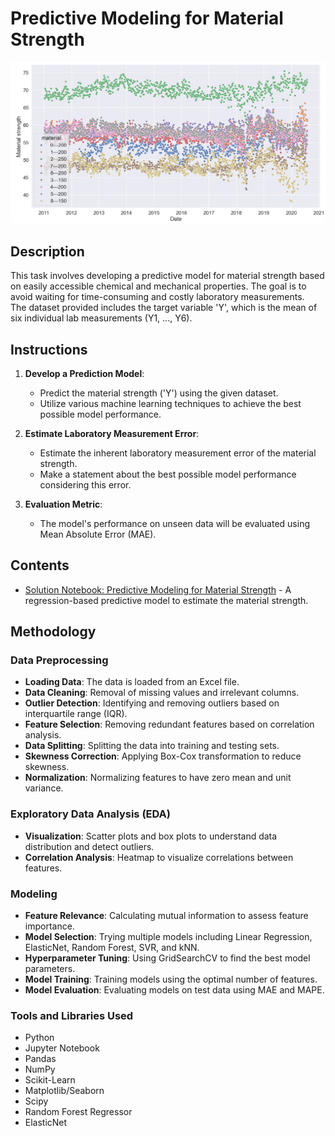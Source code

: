 # Predictive Modeling for Material Strength

<img src="image.png" alt="Predictive Modeling for Material Strength" width="800"/>

## Description

This task involves developing a predictive model for material strength based on easily accessible chemical and mechanical properties. The goal is to avoid waiting for time-consuming and costly laboratory measurements.    
The dataset provided includes the target variable 'Y', which is the mean of six individual lab measurements (Y1, ..., Y6).

## Instructions

1. **Develop a Prediction Model**:
   - Predict the material strength ('Y') using the given dataset.
   - Utilize various machine learning techniques to achieve the best possible model performance.

2. **Estimate Laboratory Measurement Error**:
   - Estimate the inherent laboratory measurement error of the material strength.
   - Make a statement about the best possible model performance considering this error.

3. **Evaluation Metric**:
   - The model's performance on unseen data will be evaluated using Mean Absolute Error (MAE).

## Contents
- [Solution Notebook: Predictive Modeling for Material Strength](DS_task_final.ipynb) - A regression-based predictive model to estimate the material strength.
  
## Methodology

### Data Preprocessing

- **Loading Data**: The data is loaded from an Excel file.
- **Data Cleaning**: Removal of missing values and irrelevant columns.
- **Outlier Detection**: Identifying and removing outliers based on interquartile range (IQR).
- **Feature Selection**: Removing redundant features based on correlation analysis.
- **Data Splitting**: Splitting the data into training and testing sets.
- **Skewness Correction**: Applying Box-Cox transformation to reduce skewness.
- **Normalization**: Normalizing features to have zero mean and unit variance.

### Exploratory Data Analysis (EDA)

- **Visualization**: Scatter plots and box plots to understand data distribution and detect outliers.
- **Correlation Analysis**: Heatmap to visualize correlations between features.

### Modeling

- **Feature Relevance**: Calculating mutual information to assess feature importance.
- **Model Selection**: Trying multiple models including Linear Regression, ElasticNet, Random Forest, SVR, and kNN.
- **Hyperparameter Tuning**: Using GridSearchCV to find the best model parameters.
- **Model Training**: Training models using the optimal number of features.
- **Model Evaluation**: Evaluating models on test data using MAE and MAPE.

### Tools and Libraries Used

- Python
- Jupyter Notebook
- Pandas
- NumPy
- Scikit-Learn
- Matplotlib/Seaborn
- Scipy
- Random Forest Regressor
- ElasticNet